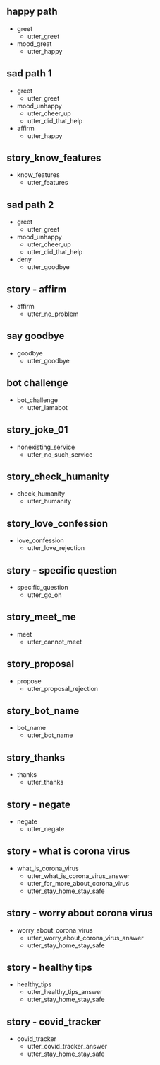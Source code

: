 ## happy path
* greet
  - utter_greet
* mood_great
  - utter_happy

## sad path 1
* greet
  - utter_greet
* mood_unhappy
  - utter_cheer_up
  - utter_did_that_help
* affirm
  - utter_happy

## story_know_features
* know_features
  - utter_features

## sad path 2
* greet
  - utter_greet
* mood_unhappy
  - utter_cheer_up
  - utter_did_that_help
* deny
  - utter_goodbye

## story - affirm
* affirm
  - utter_no_problem

## say goodbye
* goodbye
  - utter_goodbye

## bot challenge
* bot_challenge
  - utter_iamabot

## story_joke_01
* nonexisting_service
  - utter_no_such_service

## story_check_humanity
* check_humanity
  - utter_humanity

## story_love_confession
* love_confession
  - utter_love_rejection

## story - specific question
* specific_question
  - utter_go_on

## story_meet_me
* meet
  - utter_cannot_meet

## story_proposal
* propose
  - utter_proposal_rejection

## story_bot_name
* bot_name
  - utter_bot_name

## story_thanks           
* thanks
  - utter_thanks

## story - negate
* negate
  - utter_negate

## story - what is corona virus
* what_is_corona_virus
  - utter_what_is_corona_virus_answer
  - utter_for_more_about_corona_virus
  - utter_stay_home_stay_safe

## story - worry about corona virus
* worry_about_corona_virus
  - utter_worry_about_corona_virus_answer
  - utter_stay_home_stay_safe
  
## story - healthy tips
* healthy_tips
  - utter_healthy_tips_answer
  - utter_stay_home_stay_safe


## story - covid_tracker
* covid_tracker
  - utter_covid_tracker_answer
  - utter_stay_home_stay_safe